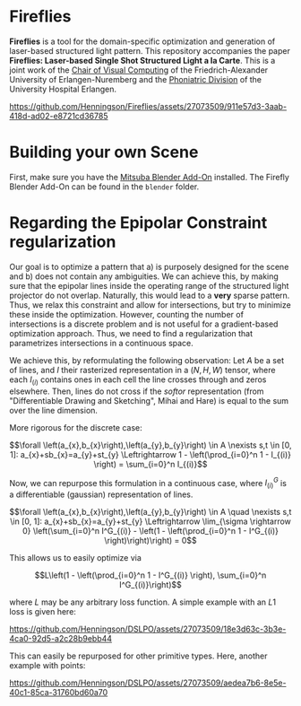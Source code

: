 # Fireflies
**Fireflies** is a tool for the domain-specific optimization and generation of laser-based structured light pattern.
This repository accompanies the paper **Fireflies: Laser-based Single Shot Structured Light a la Carte**.
This is a joint work of the <a href="https://www.lgdv.tf.fau.de/">Chair of Visual Computing</a> of the Friedrich-Alexander University of Erlangen-Nuremberg and the <a href="https://www.hno-klinik.uk-erlangen.de/phoniatrie/">Phoniatric Division</a> of the University Hospital Erlangen. 

https://github.com/Henningson/Fireflies/assets/27073509/911e57d3-3aab-418d-ad02-e8721cd36785

# Building your own Scene
First, make sure you have the <a href="https://github.com/mitsuba-renderer/mitsuba-blender">Mitsuba Blender Add-On</a> installed.
The Firefly Blender Add-On can be found in the ```blender``` folder.


# Regarding the Epipolar Constraint regularization
Our goal is to optimize a pattern that a) is purposely designed for the scene and b) does not contain any ambiguities.
We can achieve this, by making sure that the epipolar lines inside the operating range of the structured light projector do not overlap.
Naturally, this would lead to a **very** sparse pattern.
Thus, we relax this constraint and allow for intersections, but try to minimize these inside the optimization.
However, counting the number of intersections is a discrete problem and is not useful for a gradient-based optimization approach.
Thus, we need to find a regularization that parametrizes intersections in a continuous space.

We achieve this, by reformulating the following observation:
Let $A$ be a set of lines, and $I$ their rasterized representation in a $(N, H, W)$ tensor, where each $I_{(i)}$ contains ones in each cell the line crosses through and zeros elsewhere.
Then, lines do not cross if the *softor* representation (from "Differentiable Drawing and Sketching", Mihai and Hare) is equal to the sum over the line dimension.  

More rigorous for the discrete case:
```math
\forall \left(a_{x},b_{x}\right),\left(a_{y},b_{y}\right) \in A \nexists s,t \in [0, 1]: a_{x}+sb_{x}=a_{y}+st_{y}  
\Leftrightarrow  
1 - \left(\prod_{i=0}^n 1 - I_{(i)} \right) = \sum_{i=0}^n I_{(i)}
```

Now, we can repurpose this formulation in a continuous case, where $I^G_{(i)}$ is a differentiable (gaussian) representation of lines.
```math
\forall \left(a_{x},b_{x}\right),\left(a_{y},b_{y}\right) \in A \quad \nexists s,t \in [0, 1]: a_{x}+sb_{x}=a_{y}+st_{y}  
\Leftrightarrow  
\lim_{\sigma \rightarrow 0} \left(\sum_{i=0}^n I^G_{(i)} - \left(1 - \left(\prod_{i=0}^n 1 - I^G_{(i)} \right)\right)\right) = 0
```
This allows us to easily optimize via
```math
L\left(1 - \left(\prod_{i=0}^n 1 - I^G_{(i)} \right), \sum_{i=0}^n I^G_{(i)}\right)
```
where $L$ may be any arbitrary loss function.
A simple example with an $L1$ loss is given here:

https://github.com/Henningson/DSLPO/assets/27073509/18e3d63c-3b3e-4ca0-92d5-a2c28b9ebb44


This can easily be repurposed for other primitive types.
Here, another example with points:

https://github.com/Henningson/DSLPO/assets/27073509/aedea7b6-8e5e-40c1-85ca-31760bd60a70
